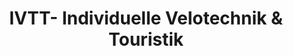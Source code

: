 ---
title: "IVTT- Individuelle Velotechnik & Touristik"
url: /koenigsbrunn/ivtt-individuelle-velotechnik-und-touristik/
shop: Fahrrad
---